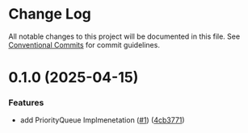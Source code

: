 # Change Log

All notable changes to this project will be documented in this file.
See [Conventional Commits](https://conventionalcommits.org) for commit guidelines.

<a name="0.1.0"></a>
# 0.1.0 (2025-04-15)


### Features

* add PriorityQueue Implmenetation ([#1](https://github.com/Himenon/priority-queue/issues/1)) ([4cb3771](https://github.com/Himenon/priority-queue/commit/4cb3771))

